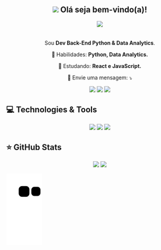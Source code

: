 <span align="center">

## <img src="https://i.imgur.com/0hdZ65D.gif" width="40px"> Olá seja bem-vindo(a)!</h2>

</span>

<div align="center">

<img src="https://www.mygo.ge/uploads/blog/1584023795.jpg" width="700px" />

</div>


<br>
<p align="center">
  Sou <strong>Dev Back-End Python & Data Analytics</strong>.<br />
<strong></strong><strong></strong>

</p>

<p align="center">
  💼 Habilidades: <strong>Python, Data Analytics.</strong>
</p>

<p align="center">
  🚀  Estudando: <strong>React e JavaScript.</strong>
</p>

<p align="center">
  💌 Envie uma mensagem: ⤵️
</p>

<p align="center">
  <a href="https://www.instagram.com/gomees_012/" alt="Instagram">
  <img src="https://img.shields.io/badge/-Instagram-DF0174?style=flat-square&logo=instagram&logoColor=white&link=https://www.instagram.com/keidsondesigner/"/></a>
  
  <a href="https://www.facebook.com/gustavogomes.dossantos.71/" alt="Facebook">
  <img src="https://img.shields.io/badge/-Facebook-3b5998?style=flat-square&logo=facebook&logoColor=white&link=https://www.facebook.com/keidsonroby/"/></a>
  
  <a href="https://www.linkedin.com/in/gustavo-gomes-b35a38211/" alt="Linkedin">
  <img src="https://img.shields.io/badge/-Linkedin-0e76a8?style=flat-square&logo=Linkedin&logoColor=white&link=https://www.linkedin.com/in/keidsonroby/" /></a>
</p>  

## 💻 Technologies & Tools

<p align="center">
  
 
 <img src="https://img.shields.io/badge/-Python-%23F7DF1E?style=flat-square&logo=python&logoColor=black" height="25"/>
 <img src="https://img.shields.io/badge/-SQLServer-%23DD0031?style=flat-square&logo=sql&logoColor=white" height="25"/>
  

<img src="https://img.shields.io/badge/-GitHub-181717?style=flat-square&logo=github" height="25"/>


</p>

## ⭐ GitHub Stats

<p align = "center">
  <img src = "https://github-readme-stats.vercel.app/api?username=Goomez0122&show_icons=true&theme=dark&line_height=27">
  <img height="180em" src="https://github-readme-stats.vercel.app/api/top-langs/?username=Goomez0122&layout=compact&langs_count=7&theme=dark"/>
</p>


![Snake animation](https://github.com/rafaballerini/rafaballerini/blob/output/github-contribution-grid-snake.svg)

